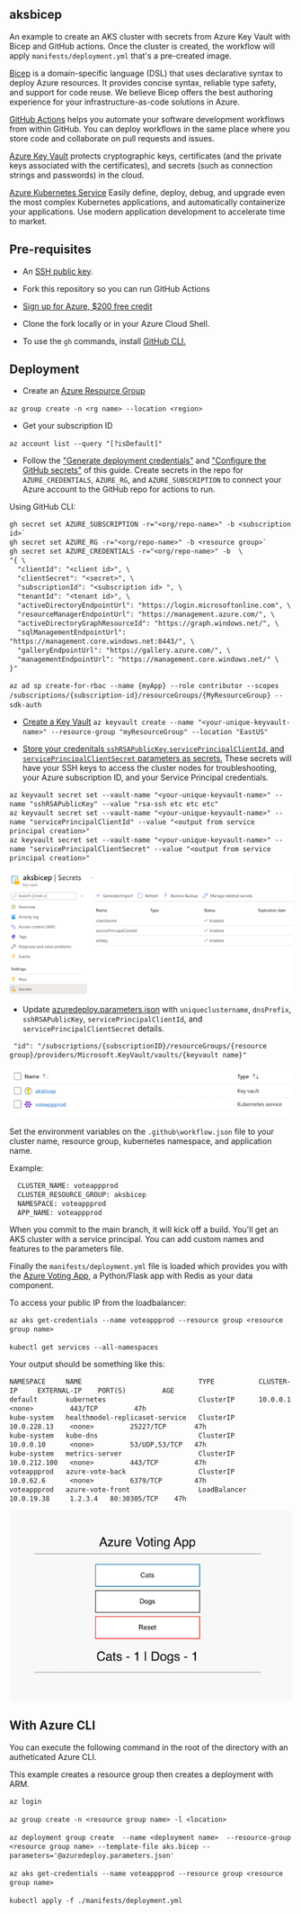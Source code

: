 ## aksbicep

An example to create an AKS cluster with secrets from Azure Key Vault with Bicep and GitHub actions.  Once the cluster is created, the workflow will apply `manifests/deployment.yml` that's a pre-created image.

[Bicep](https://cda.ms/2nH) is a domain-specific language (DSL) that uses declarative syntax to deploy Azure resources. It provides concise syntax, reliable type safety, and support for code reuse. We believe Bicep offers the best authoring experience for your infrastructure-as-code solutions in Azure.

[GitHub Actions](https://cda.ms/2nJ) helps you automate your software development workflows from within GitHub. You can deploy workflows in the same place where you store code and collaborate on pull requests and issues.

[Azure Key Vault](https://cda.ms/2nK) protects cryptographic keys, certificates (and the private keys associated with the certificates), and secrets (such as connection strings and passwords) in the cloud.

[Azure Kubernetes Service](https://cda.ms/2Kk) Easily define, deploy, debug, and upgrade even the most complex Kubernetes applications, and automatically containerize your applications. Use modern application development to accelerate time to market.



## Pre-requisites 

* An [SSH public key](https://cda.ms/2nD).

* Fork this repository so you can run GitHub Actions

* [Sign up for Azure, $200 free credit](https://cda.ms/2kz)

* Clone the fork locally or in your Azure Cloud Shell.

* To use the `gh` commands, install [GitHub CLI.](https://cli.github.com/)


## Deployment

* Create an [Azure Resource Group](https://cda.ms/2nG)

`az group create -n <rg name> --location <region>`

* Get your subscription ID

`az account list --query "[?isDefault]"`

* Follow the ["Generate deployment credentials"](https://cda.ms/2kx) and ["Configure the GitHub secrets"](https://cda.ms/2ky) of this guide.  Create secrets in the repo for `AZURE_CREDENTIALS`, `AZURE_RG`, and `AZURE_SUBSCRIPTION` to connect your Azure account to the GitHub repo for actions to run.

Using GitHub CLI:

```
gh secret set AZURE_SUBSCRIPTION -r="<org/repo-name>" -b <subscription id>`
gh secret set AZURE_RG -r="<org/repo-name>" -b <resource group>`
gh secret set AZURE_CREDENTIALS -r="<org/repo-name>" -b  \
"{ \
  "clientId": "<client id>", \
  "clientSecret": "<secret>", \
  "subscriptionId": "<subscription id> ", \
  "tenantId": "<tenant id>", \
  "activeDirectoryEndpointUrl": "https://login.microsoftonline.com", \
  "resourceManagerEndpointUrl": "https://management.azure.com/", \
  "activeDirectoryGraphResourceId": "https://graph.windows.net/", \
  "sqlManagementEndpointUrl": "https://management.core.windows.net:8443/", \
  "galleryEndpointUrl": "https://gallery.azure.com/", \
  "managementEndpointUrl": "https://management.core.windows.net/" \
}"
```
  
`az ad sp create-for-rbac --name {myApp} --role contributor --scopes /subscriptions/{subscription-id}/resourceGroups/{MyResourceGroup} --sdk-auth`

* [Create a Key Vault](https://cda.ms/2kB)
`az keyvault create --name "<your-unique-keyvault-name>" --resource-group "myResourceGroup" --location "EastUS"`


* [Store your credenitals `sshRSAPublicKey`,`servicePrincipalClientId`, and `servicePrincipalClientSecret` parameters as secrets.](https://cda.ms/2kC) These secrets will have your SSH keys to access the cluster nodes for troubleshooting, your Azure subscription ID, and your Service Principal credentials.
```
az keyvault secret set --vault-name "<your-unique-keyvault-name>" --name "sshRSAPublicKey" --value "rsa-ssh etc etc etc"
az keyvault secret set --vault-name "<your-unique-keyvault-name>" --name "servicePrincipalClientId" --value "<output from service principal creation>"
az keyvault secret set --vault-name "<your-unique-keyvault-name>" --name "servicePrincipalClientSecret" --value "<output from service principal creation>"
```

![Azure Resource Group](images/key-vault.png)

* Update [azuredeploy.parameters.json](https://github.com/jaydestro/aks_bicep_template/blob/main/azuredeploy.parameters.json) with `uniqueclustername`, `dnsPrefix`, `sshRSAPublicKey`, `servicePrincipalClientId`, and `servicePrincipalClientSecret` details. 

```
 "id": "/subscriptions/{subscriptionID}/resourceGroups/{resource group}/providers/Microsoft.KeyVault/vaults/{keyvault name}"
```
![Azure Resource Group](images/resource-group.png)

Set the environment variables on the `.github\workflow.json` file to your cluster name, resource group, kubernetes namespace, and application name.

Example:

```
  CLUSTER_NAME: voteappprod
  CLUSTER_RESOURCE_GROUP: aksbicep
  NAMESPACE: voteappprod
  APP_NAME: voteappprod
  ```

When you commit to the main branch, it will kick off a build.  You'll get an AKS cluster with a service principal.  You can add custom names and features to the parameters file.  

Finally the `manifests/deployment.yml` file is loaded which provides you with the [Azure Voting App](https://github.com/Azure-Samples/azure-voting-app-redis), a Python/Flask app with Redis as your data component.

To access your public IP from the loadbalancer:

```
az aks get-credentials --name voteappprod --resource group <resource group name>

kubectl get services --all-namespaces
```

Your output should be something like this:

```
NAMESPACE     NAME                             TYPE           CLUSTER-IP     EXTERNAL-IP    PORT(S)         AGE
default       kubernetes                       ClusterIP      10.0.0.1       <none>         443/TCP         47h
kube-system   healthmodel-replicaset-service   ClusterIP      10.0.228.13    <none>         25227/TCP       47h
kube-system   kube-dns                         ClusterIP      10.0.0.10      <none>         53/UDP,53/TCP   47h
kube-system   metrics-server                   ClusterIP      10.0.212.100   <none>         443/TCP         47h
voteappprod   azure-vote-back                  ClusterIP      10.0.62.6      <none>         6379/TCP        47h
voteappprod   azure-vote-front                 LoadBalancer   10.0.19.38     1.2.3.4   80:30305/TCP    47h
```
![Voting App](images/vote-app.png)

## With Azure CLI

You can execute the following command in the root of the directory with an autheticated Azure CLI.

This example creates a resource group then creates a deployment with ARM.

```
az login 

az group create -n <resource group name> -l <location>

az deployment group create  --name <deployment name>  --resource-group <resource group name> --template-file aks.bicep --parameters='@azuredeploy.parameters.json'

az aks get-credentials --name voteappprod --resource group <resource group name>

kubectl apply -f ./manifests/deployment.yml
```
